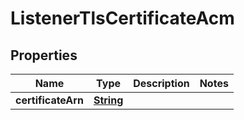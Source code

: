 

# ListenerTlsCertificateAcm


## Properties

| Name | Type | Description | Notes |
|------------ | ------------- | ------------- | -------------|
|**certificateArn** | [**String**](String.md) |  |  |



